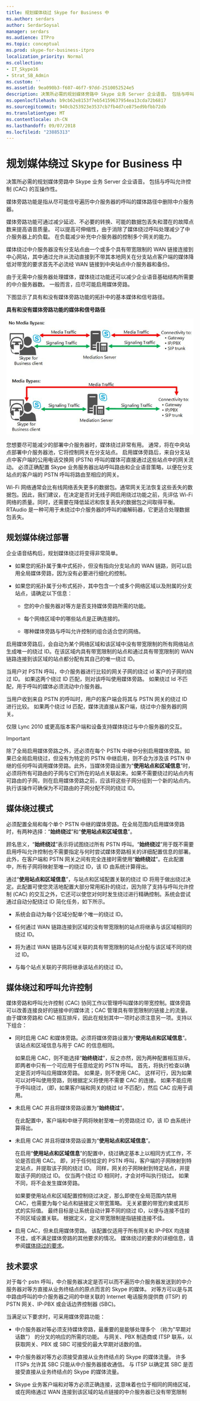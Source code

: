 ```yaml
---
title: 规划媒体绕过 Skype for Business 中
ms.author: serdars
author: SerdarSoysal
manager: serdars
ms.audience: ITPro
ms.topic: conceptual
ms.prod: skype-for-business-itpro
localization_priority: Normal
ms.collection:
- IT_Skype16
- Strat_SB_Admin
ms.custom: ''
ms.assetid: 9ea090b3-f607-46f7-97dd-2510052524e5
description: 决策所必需的规划媒体旁路中 Skype 业务 Server 企业语音。 包括与呼叫允许控制 (CAC) 的互操作性。
ms.openlocfilehash: b9cb62e8153f7eb54159637954ea13cda72b6817
ms.sourcegitcommit: 940cb253923e3537cb7fb4d7ce875ed9bfbb72db
ms.translationtype: MT
ms.contentlocale: zh-CN
ms.lasthandoff: 09/07/2018
ms.locfileid: "23885313"
---
```

# <a name="plan-for-media-bypass-in-skype-for-business"></a>规划媒体绕过 Skype for Business 中

决策所必需的规划媒体旁路中 Skype 业务 Server 企业语音。 包括与呼叫允许控制 (CAC) 的互操作性。

媒体旁路功能是指从尽可能信号遍历中介服务器的呼叫的媒体路径中删除中介服务器。

媒体旁路功能可通过减少延迟、不必要的转换、可能的数据包丢失和潜在的故障点数来提高语音质量。 可以提高可伸缩性，由于消除了媒体绕过呼叫处理减少了中介服务器上的负载。 在负载减少补充中介服务器的控制多个网关的能力。

 媒体绕过中介服务器没有分支站点由一个或多个具有带宽限制的 WAN 链接连接到中心网站，其中通过允许从流动直接到不带其本地网关在分支站点客户端的媒体降低对带宽的要求首先不必流经 WAN 链接到中央站点中介服务器和备份。

由于无需中介服务器处理媒体，媒体绕过功能还可以减少企业语音基础结构所需要的中介服务器数。 一般而言，应尽可能启用媒体旁路。

下图显示了具有和没有媒体旁路功能的拓扑中的基本媒体和信号路径。

**具有和没有媒体旁路功能的媒体和信号路径**

![语音 CAC 媒体绕过连接强制实施](../../media/Plan_CS_VoiceCAC_enforcementofconnectionstoPSTN.jpg)

您想要尽可能减少的部署中介服务器时，媒体绕过非常有用。 通常，将在中央站点部署中介服务器池，它将控制网关在分支站点。 启用媒体旁路后，来自分支站点中客户端的公用电话交换网 (PSTN) 呼叫的媒体可直接通过这些站点中的网关流动。 必须正确配置 Skype 业务服务器出站呼叫路由和企业语音策略，以便在分支站点的客户端的 PSTN 呼叫将路由至相应的网关。

Wi-Fi 网络通常会比有线网络丢失更多的数据包。通常网关无法恢复这些丢失的数据包。因此，我们建议，在决定是否对无线子网启用绕过功能之前，先评估 Wi-Fi 网络的质量。同时，还需要在降低延迟和恢复丢失的数据包之间取得平衡。RTAudio 是一种可用于未绕过中介服务器的呼叫的编解码器，它更适合处理数据包丢失。

## <a name="planning-your-media-bypass-deployment"></a>规划媒体绕过部署

企业语音结构后，规划媒体绕过将变得非常简单。

- 如果您的拓扑属于集中式拓扑，但没有指向分支站点的 WAN 链路，则可以启用全局媒体旁路，因为没有必要进行细化的控制。

- 如果您的拓扑属于分布式拓扑，其中包含一个或多个网络区域以及附属的分支站点，请确定以下信息：

  - 您的中介服务器对等方是否支持媒体旁路所需的功能。

  - 每个网络区域中的哪些站点是正确连接的。

  - 哪种媒体旁路与呼叫允许控制的组合适合您的网络。

启用媒体旁路后，会自动为某个网络区域和该区域中没有带宽限制的所有网络站点生成唯一的绕过 ID。在该区域内具有带宽限制的站点和通过具有带宽限制的 WAN 链路连接到该区域的站点都分配有其自己的唯一绕过 ID。

当用户对 PSTN 呼叫，中介服务器进行比较的网关子网的绕过 id 客户的子网的绕过 ID。 如果这两个绕过 ID 匹配，则对该呼叫使用媒体旁路。 如果绕过 Id 不匹配，用于呼叫的媒体必须流动中介服务器。

当用户收到来自 PSTN 的呼叫时，用户的客户端会将其与 PSTN 网关的绕过 ID 进行比较。 如果两个绕过 Id 匹配，媒体流直接从客户端，绕过中介服务器的网关。

仅限 Lync 2010 或更高版本客户端和设备支持媒体绕过与中介服务器的交互。

> [!IMPORTANT]
> 除了全局启用媒体旁路之外，还必须在每个 PSTN 中继中分别启用媒体旁路。如果已全局启用绕过，但没有为特定的 PSTN 中继启用，则不会为涉及该 PSTN 中继的任何呼叫调用媒体旁路。此外，当媒体旁路设置为“**使用站点和区域信息**”时，必须将所有可路由的子网与它们所在的站点关联起来。如果不需要绕过的站点内有可路由的子网，则在启用媒体旁路之前，应该将这些子网分组到一个新的站点内。执行该操作可确保为不可路由的子网分配不同的绕过 ID。

## <a name="media-bypass-modes"></a>媒体绕过模式

必须配置全局和每个单个 PSTN 中继的媒体旁路。在全局范围内启用媒体旁路时，有两种选择：“**始终绕过**”和“**使用站点和区域信息**”。

顾名思义，“**始终绕过**”表示将试图绕过所有 PSTN 呼叫。“**始终绕过**”用于既不需要启用呼叫允许控制也不需要指定与何时尝试媒体旁路相关的详细配置信息的部署。此外，在客户端和 PSTN 网关之间有完全连接时需使用“**始终绕过**”。在此配置中，所有子网将映射至唯一的绕过 ID，该 ID 由系统计算得出。

通过“**使用站点和区域信息**”，与站点和区域配置关联的绕过 ID 将用于做出绕过决定。此配置可使您灵活地配置大部分常用拓扑的绕过，因为除了支持与呼叫允许控制 (CAC) 的交互之外，它还可以使您对何时发生绕过进行精确控制。系统会尝试通过自动分配绕过 ID 简化任务，如下所示。

- 系统会自动为每个区域分配单个唯一的绕过 ID。

- 任何通过 WAN 链路连接到区域的没有带宽限制的站点将继承与该区域相同的绕过 ID。

- 将为通过 WAN 链路与区域关联的具有带宽限制的站点分配与该区域不同的绕过 ID。

- 与每个站点关联的子网将继承该站点的绕过 ID。

## <a name="media-bypass-and-call-admission-control"></a>媒体绕过和呼叫允许控制

媒体旁路和呼叫允许控制 (CAC) 协同工作以管理呼叫媒体的带宽控制。媒体旁路可以改善连接良好的链接中的媒体流；CAC 管理具有带宽限制的链接上的流量。由于媒体旁路和 CAC 相互排斥，因此在规划其中一项时必须注意另一项。支持以下组合：

- 同时启用 CAC 和媒体旁路。必须将媒体旁路设置为“**使用站点和区域信息**”。该站点和区域信息与用于 CAC 的信息相同。

    如果启用 CAC，则不能选择“**始终绕过**”，反之亦然，因为两种配置相互排斥。 即两者中只有一个可应用于任意给定的 PSTN 呼叫。 首先，将执行检查以确定是否对呼叫应用媒体旁路。 如果是，则不使用 CAC。 这样可行，因为如果可以对呼叫使用旁路，则根据定义将使用不需要 CAC 的连接。 如果不能应用于呼叫绕过，（即，如果客户端和网关的绕过 Id 不匹配），然后 CAC 应用于调用。

- 未启用 CAC 并且将媒体旁路设置为“**始终绕过**”。

    在此配置中，客户端和中继子网将映射至唯一的旁路绕过 ID，该 ID 由系统计算得出。

- 未启用 CAC 并且将媒体旁路设置为“**使用站点和区域信息**”。

    在启用“**使用站点和区域信息**”的配置中，绕过确定基本上以相同方式工作，不论是否启用 CAC。 即，对于任何给定的 PSTN 呼叫，客户端的子网映射到特定站点，并提取该子网的绕过 ID。 同样，网关的子网映射到特定站点，并提取该子网的绕过 ID。 仅当两个绕过 ID 相同时，才会对呼叫执行绕过。 如果不同，将不会发生媒体旁路。

    如果要使用站点和区域配置控制绕过决定，那么即使在全局范围内禁用 CAC，也需要为每个站点和链接定义带宽策略。 无关紧要的带宽约束或其形式的实际值。 最终目标是让系统自动计算不同的绕过 ID，以便与连接不佳的不同区域设置关联。 根据定义，定义带宽限制是指链接连接不佳。

- 启用 CAC，但未启用媒体旁路。 该配置仅适用于所有网关和 IP-PBX 均连接不佳，或不满足媒体旁路的其他要求的情况。 媒体绕过的要求的详细信息，请参阅[媒体绕过的要求](https://technet.microsoft.com/library/6162a204-0e7c-460a-8eb2-e592c6590a8a.aspx)。

## <a name="technical-requirements"></a>技术要求

对于每个 pstn 呼叫，中介服务器决定是否可以而不遍历中介服务器发送到的中介服务器对等方直接从业务终结点的原点而言的 Skype 的媒体。 对等方可以是与其中路由呼叫的中介服务器之间的中继关联的 Internet 电话服务提供商 (ITSP) 的 PSTN 网关、IP-PBX 或会话边界控制器 (SBC)。

当满足以下要求时，可采用媒体旁路功能：

- 中介服务器对等必须支持媒体旁路，最重要的是能够处理多个 （称为"早期对话数"） 的分叉的响应的所需的功能。 与网关、PBX 制造商或 ITSP 联系，以获取网关、PBX 或 SBC 可接受的最大早期对话数的值。

- 中介服务器对等方必须接受直接从业务终结点的 Skype 的媒体流量。 许多 ITSPs 允许其 SBC 只能从中介服务器接收通信。 与 ITSP 以确定其 SBC 是否接受直接从业务终结点的 Skype 的媒体流量。

- Skype 业务客户端和对等方必须正确连接，这意味着也位于相同的网络区域，或在网络通过 WAN 连接到该区域的站点链接的中介服务器已没有带宽限制


